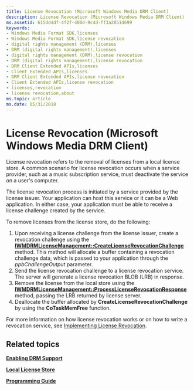 ```yaml
---
title: License Revocation (Microsoft Windows Media DRM Client)
description: License Revocation (Microsoft Windows Media DRM Client)
ms.assetid: 615ddddf-4f2f-400d-9c4d-ff3a2851d699
keywords:
- Windows Media Format SDK,licenses
- Windows Media Format SDK,license revocation
- digital rights management (DRM),licenses
- DRM (digital rights management),licenses
- digital rights management (DRM),license revocation
- DRM (digital rights management),license revocation
- DRM Client Extended APIs,licenses
- Client Extended APIs,licenses
- DRM Client Extended APIs,license revocation
- Client Extended APIs,license revocation
- licenses,revocation
- license revocation,about
ms.topic: article
ms.date: 05/31/2018
---
```


# License Revocation (Microsoft Windows Media DRM Client)

License revocation refers to the removal of licenses from a local license store. A common scenario for license revocation occurs when a service provider, such as a music subscription service, must deactivate the service on a user's computer.

The license revocation process is initiated by a service provided by the license issuer. Your application can host this service or it can be a Web application. In either case, your application must be able to receive a license challenge created by the service.

To remove licenses from the license store, do the following:

1.  Upon receiving a license challenge from the license issuer, create a revocation challenge using the [**IWMDRMLicenseManagement::CreateLicenseRevocationChallenge**](iwmdrmlicensemanagement-createlicenserevocationchallenge.md) method. This method will allocate a buffer containing a revocation challenge data, which is passed to your application through the *ppbChallengeOutput* parameter.
2.  Send the license revocation challenge to a license revocation service. The server will generate a license revocation BLOB (LRB) in response.
3.  Remove the license from the local store using the [**IWMDRMLicenseManagement::ProcessLicenseRevocationResponse**](iwmdrmlicensemanagement-processlicenserevocationresponse.md) method, passing the LRB returned by license server.
4.  Deallocate the buffer allocated by **CreateLicenseRevocationChallenge** by using the **CoTaskMemFree** function.

For more information on how license revocation works or on how to write a revocation service, see [Implementing License Revocation](/docs/?url=%2flibrary%2fwmrm10%2fhtm%2fhowlicenserevokationworks.asp).

## Related topics

<dl> <dt>

[**Enabling DRM Support**](enabling-drm-support.md)
</dt> <dt>

[**Local License Store**](local-license-store.md)
</dt> <dt>

[**Programming Guide**](drm-programming-guide.md)
</dt> </dl>

 

 
